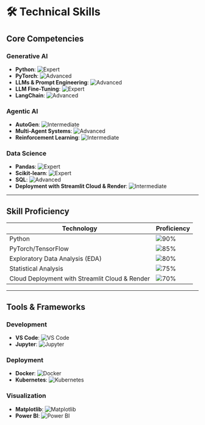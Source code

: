 # 🛠️ Technical Skills

## Core Competencies

### Generative AI
- **Python**: ![Expert](https://img.shields.io/badge/Expert-3776AB?logo=python)
- **PyTorch**: ![Advanced](https://img.shields.io/badge/Advanced-EE4C2C?logo=pytorch)
- **LLMs & Prompt Engineering**: ![Advanced](https://img.shields.io/badge/Advanced-FFD700)
- **LLM Fine-Tuning**: ![Expert](https://img.shields.io/badge/Expert-4B8BBE)
- **LangChain**: ![Advanced](https://img.shields.io/badge/Advanced-00A67E)

### Agentic AI
- **AutoGen**: ![Intermediate](https://img.shields.io/badge/Intermediate-FF6D00)
- **Multi-Agent Systems**: ![Advanced](https://img.shields.io/badge/Advanced-6E40C9)
- **Reinforcement Learning**: ![Intermediate](https://img.shields.io/badge/Intermediate-A100FF)

### Data Science
- **Pandas**: ![Expert](https://img.shields.io/badge/Expert-150458?logo=pandas)
- **Scikit-learn**: ![Expert](https://img.shields.io/badge/Expert-F7931E)
- **SQL**: ![Advanced](https://img.shields.io/badge/Advanced-003B57?logo=postgresql)
- **Deployment with Streamlit Cloud & Render**: ![Intermediate](https://img.shields.io/badge/Intermediate-FF9E0F)

---
## Skill Proficiency

| **Technology**           | **Proficiency** |
|---------------------------|-----------------|
| Python                   | ![90%](https://img.shields.io/badge/Proficiency-90%25-brightgreen) |
| PyTorch/TensorFlow       | ![85%](https://img.shields.io/badge/Proficiency-85%25-green) |
| Exploratory Data Analysis (EDA)          | ![80%](https://img.shields.io/badge/Proficiency-80%25-yellowgreen) |
| Statistical Analysis           | ![75%](https://img.shields.io/badge/Proficiency-75%25-yellow) |
| Cloud Deployment with Streamlit Cloud & Render          | ![70%](https://img.shields.io/badge/Proficiency-70%25-orange) |

---

## Tools & Frameworks

### Development
- **VS Code**: ![VS Code](https://img.shields.io/badge/VS_Code-007ACC?logo=visual-studio-code)
- **Jupyter**: ![Jupyter](https://img.shields.io/badge/Jupyter-F37626?logo=jupyter)

### Deployment
- **Docker**: ![Docker](https://img.shields.io/badge/Docker-2496ED?logo=docker)
- **Kubernetes**: ![Kubernetes](https://img.shields.io/badge/Kubernetes-326CE5?logo=kubernetes)

### Visualization
- **Matplotlib**: ![Matplotlib](https://img.shields.io/badge/Matplotlib-11557C?logo=matplotlib)
- **Power BI**: ![Power BI](https://img.shields.io/badge/PowerBI-F2C811?logo=powerbi)
